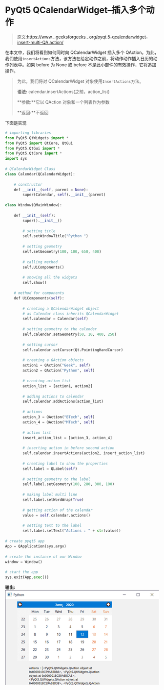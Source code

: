 # PyQt5 QCalendarWidget–插入多个动作

> 原文:[https://www . geeksforgeeks . org/pyqt 5-qcalendarwidget-insert-multi-QA action/](https://www.geeksforgeeks.org/pyqt5-qcalendarwidget-inserting-multiple-qaction/)

在本文中，我们将看到如何同时向 QCalendarWidget 插入多个 QAction。为此，我们使用`insertActions`方法，该方法在给定动作之前，将动作动作插入日历的动作列表中。如果 before 为 None 或 before 不是此小部件的有效操作，它将追加操作。

> 为此，我们将对 QCalendarWidget 对象使用`InsertActions`方法。
> 
> **语法:** calendar.insertActions(之前，action_list)
> 
> **参数:**它以 QAction 对象和一个列表作为参数
> 
> **返回:**不返回

下面是实现

```py
# importing libraries
from PyQt5.QtWidgets import * 
from PyQt5 import QtCore, QtGui
from PyQt5.QtGui import * 
from PyQt5.QtCore import * 
import sys

# QCalendarWidget Class
class Calendar(QCalendarWidget):

    # constructor
    def __init__(self, parent = None):
        super(Calendar, self).__init__(parent)

class Window(QMainWindow):

    def __init__(self):
        super().__init__()

        # setting title
        self.setWindowTitle("Python ")

        # setting geometry
        self.setGeometry(100, 100, 650, 400)

        # calling method
        self.UiComponents()

        # showing all the widgets
        self.show()

    # method for components
    def UiComponents(self):

        # creating a QCalendarWidget object
        # as Calendar class inherits QCalendarWidget
        self.calendar = Calendar(self)

        # setting geometry to the calender
        self.calendar.setGeometry(50, 10, 400, 250)

        # setting cursor
        self.calendar.setCursor(Qt.PointingHandCursor)

        # creating a QAction objects
        action1 = QAction("Geek", self)
        action2 = QAction("Python", self)

        # creating action list
        action_list = [action1, action2]

        # adding actions to calendar
        self.calendar.addActions(action_list)

        # actions
        action_3 = QAction("BTech", self)
        action_4 = QAction("MTech", self)

        # action list
        insert_action_list = [action_3, action_4]

        # inserting action in before second action
        self.calendar.insertActions(action2, insert_action_list)

        # creating label to show the properties
        self.label = QLabel(self)

        # setting geometry to the label
        self.label.setGeometry(100, 280, 300, 100)

        # making label multi line
        self.label.setWordWrap(True)

        # getting action of the calendar
        value = self.calendar.actions()

        # setting text to the label
        self.label.setText("Actions : " + str(value))

# create pyqt5 app
App = QApplication(sys.argv)

# create the instance of our Window
window = Window()

# start the app
sys.exit(App.exec())
```

**输出:**
![](img/c2cd31b43d311eef80668058c9a792b3.png)